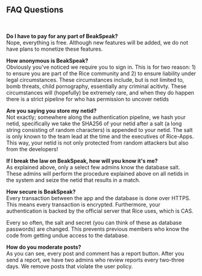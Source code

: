 ## FAQ Questions

<br>

**Do I have to pay for any part of BeakSpeak?** <br>
Nope, everything is free. Although new features will be added, we do not have
plans to monetize these features.
<br>

**How anonymous is BeakSpeak?** <br>
Obviously you've noticed we require you to sign in. This is for two reason: 1)
to ensure you are part of the Rice community and 2) to ensure liability under
legal circumstances. These circumstances include, but is not limited to, bomb
threats, child pornography, essentially any criminal acitivty. These
circumstances will (hopefully) be extremely rare, and when they do happen there
is a strict pipeline for who has permission to uncover netids
<br>

**Are you saying you store my netid?** <br>
Not exactly; somewhere along the authentication pipeline, we hash your netid,
specifically we take the SHA256 of your netid after a salt
(a long string consisting of random characters) is appended to your netid. The
salt is only known to the team lead at the time and the executives of Rice-Apps.
This way, your netid is not only protected from random attackers but also from
the developers!
<br>

**If I break the law on BeakSpeak, how will you know it's me?** <br>
As explained above, only a select few admins know the database salt. These
admins will perform the procedure explained above on all netids in the system
and seize the netid that results in a match.
<br>

**How secure is BeakSpeak?** <br>
Every transaction between the app and the database is done over HTTPS. This
means every transaction is encrypted. Furthermore, your authentication is backed
by the official server that Rice uses, which is CAS.
<br>

Every so often, the salt and secret (you can think of these as database
passwords) are changed. This prevents previous members who know the code from
getting undue access to the database. 
<br>

**How do you moderate posts?** <br>
As you can see, every post and comment has a report button. After you send a
report, we have two admins who review reports every two-three days. We remove
posts that violate the user policy. 

